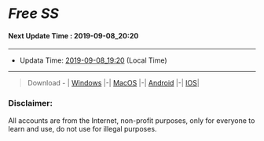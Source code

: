 
# *Free SS*

#### Next Update Time : 2019-09-08_20:20

---
* Updata Time: [2019-09-08_19:20](https://github.com/Geek-007/free-SS/blob/master/2019-09-08_19:20_FreeSS.txt) (Local Time)
---

> Download - | [Windows](https://github.com/shadowsocks/shadowsocks-windows/releases) |-| [MacOS](https://github.com/shadowsocks/shadowsocks-iOS/releases) |-| [Android](https://github.com/shadowsocks/shadowsocks-android/releases) |-| [IOS](https://itunes.apple.com/us/)|

### Disclaimer:
All accounts are from the Internet, non-profit purposes, only for everyone to learn and use, do not use for illegal purposes.
<br>
